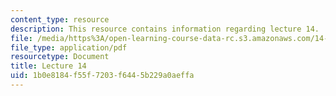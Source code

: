 ```yaml
---
content_type: resource
description: This resource contains information regarding lecture 14.
file: /media/https%3A/open-learning-course-data-rc.s3.amazonaws.com/14-75-political-economy-and-economic-development-fall-2012/1b0e8184f55f7203f6445b229a0aeffa_MIT14_75F12_Lec14.pdf
file_type: application/pdf
resourcetype: Document
title: Lecture 14
uid: 1b0e8184-f55f-7203-f644-5b229a0aeffa
---
```

